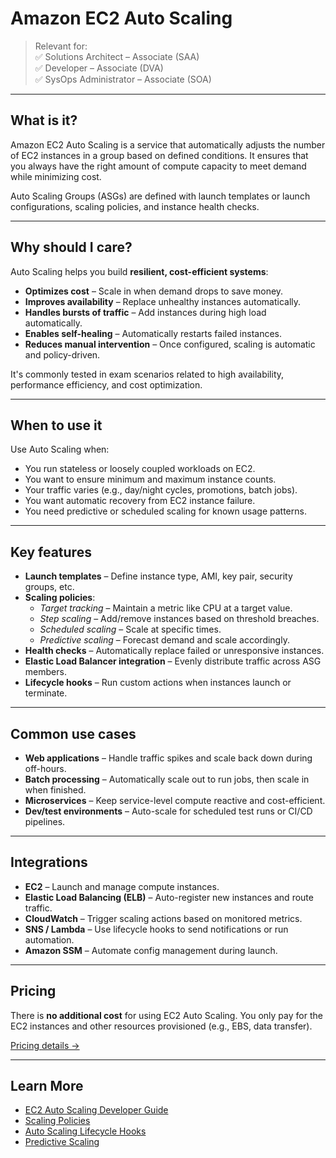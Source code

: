 # Amazon EC2 Auto Scaling

> Relevant for:  
> ✅ Solutions Architect – Associate (SAA)  
> ✅ Developer – Associate (DVA)  
> ✅ SysOps Administrator – Associate (SOA)

---

## What is it?

Amazon EC2 Auto Scaling is a service that automatically adjusts the number of EC2 instances in a group based on defined conditions. It ensures that you always have the right amount of compute capacity to meet demand while minimizing cost.

Auto Scaling Groups (ASGs) are defined with launch templates or launch configurations, scaling policies, and instance health checks.

---

## Why should I care?

Auto Scaling helps you build **resilient, cost-efficient systems**:

- **Optimizes cost** – Scale in when demand drops to save money.
- **Improves availability** – Replace unhealthy instances automatically.
- **Handles bursts of traffic** – Add instances during high load automatically.
- **Enables self-healing** – Automatically restarts failed instances.
- **Reduces manual intervention** – Once configured, scaling is automatic and policy-driven.

It's commonly tested in exam scenarios related to high availability, performance efficiency, and cost optimization.

---

## When to use it

Use Auto Scaling when:

- You run stateless or loosely coupled workloads on EC2.
- You want to ensure minimum and maximum instance counts.
- Your traffic varies (e.g., day/night cycles, promotions, batch jobs).
- You want automatic recovery from EC2 instance failure.
- You need predictive or scheduled scaling for known usage patterns.

---

## Key features

- **Launch templates** – Define instance type, AMI, key pair, security groups, etc.
- **Scaling policies**:
  - *Target tracking* – Maintain a metric like CPU at a target value.
  - *Step scaling* – Add/remove instances based on threshold breaches.
  - *Scheduled scaling* – Scale at specific times.
  - *Predictive scaling* – Forecast demand and scale accordingly.
- **Health checks** – Automatically replace failed or unresponsive instances.
- **Elastic Load Balancer integration** – Evenly distribute traffic across ASG members.
- **Lifecycle hooks** – Run custom actions when instances launch or terminate.

---

## Common use cases

- **Web applications** – Handle traffic spikes and scale back down during off-hours.
- **Batch processing** – Automatically scale out to run jobs, then scale in when finished.
- **Microservices** – Keep service-level compute reactive and cost-efficient.
- **Dev/test environments** – Auto-scale for scheduled test runs or CI/CD pipelines.

---

## Integrations

- **EC2** – Launch and manage compute instances.
- **Elastic Load Balancing (ELB)** – Auto-register new instances and route traffic.
- **CloudWatch** – Trigger scaling actions based on monitored metrics.
- **SNS / Lambda** – Use lifecycle hooks to send notifications or run automation.
- **Amazon SSM** – Automate config management during launch.

---

## Pricing

There is **no additional cost** for using EC2 Auto Scaling. You only pay for the EC2 instances and other resources provisioned (e.g., EBS, data transfer).

[Pricing details →](https://aws.amazon.com/ec2/autoscaling/pricing/)

---

## Learn More

- [EC2 Auto Scaling Developer Guide](https://docs.aws.amazon.com/autoscaling/ec2/userguide/what-is-amazon-ec2-auto-scaling.html)
- [Scaling Policies](https://docs.aws.amazon.com/autoscaling/ec2/userguide/as-scaling-simple-step.html)
- [Auto Scaling Lifecycle Hooks](https://docs.aws.amazon.com/autoscaling/ec2/userguide/lifecycle-hooks.html)
- [Predictive Scaling](https://docs.aws.amazon.com/autoscaling/ec2/userguide/ec2-auto-scaling-predictive-scaling.html)
